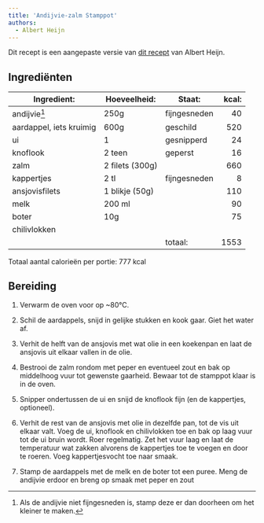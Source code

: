 ```yaml
---
title: 'Andijvie-zalm Stamppot'
authors:
  - Albert Heijn
---
```


Dit recept is een aangepaste versie van [dit recept](https://www.ah.nl/allerhande/recept/R-R1194541/andijviestamppot-met-zalm) van Albert Heijn.

## Ingrediënten

| Ingredient:             | Hoeveelheid:    | Staat:       | kcal: |
| ----------------------- | --------------- | ------------ | ----: |
| andijvie[^1]            | 250g            | fijngesneden |    40 |
| aardappel, iets kruimig | 600g            | geschild     |   520 |
| ui                      | 1               | gesnipperd   |    24 |
| knoflook                | 2 teen          | geperst      |    16 |
| zalm                    | 2 filets (300g) |              |   660 |
| kappertjes              | 2 tl            | fijngesneden |     8 |
| ansjovisfilets          | 1 blikje (50g)  |              |   110 |
| melk                    | 200 ml          |              |    90 |
| boter                   | 10g             |              |    75 |
| chilivlokken            |                 |              |       |
|                         |                 | totaal:      |  1553 |

[^1]: Als de andijvie niet fijngesneden is, stamp deze er dan doorheen om het kleiner te maken.

Totaal aantal calorieën per portie: 777 kcal

## Bereiding

1. Verwarm de oven voor op ~80°C.

1. Schil de aardappels, snijd in gelijke stukken en kook gaar. Giet het water af.

1. Verhit de helft van de ansjovis met wat olie in een koekenpan en laat de ansjovis uit elkaar vallen in de olie.

1. Bestrooi de zalm rondom met peper en eventueel zout en bak op middelhoog vuur tot gewenste gaarheid. Bewaar tot de stamppot klaar is in de oven.

1. Snipper ondertussen de ui en snijd de knoflook fijn (en de kappertjes, optioneel).

1. Verhit de rest van de ansjovis met olie in dezelfde pan, tot de vis uit elkaar valt. Voeg de ui, knoflook en chilivlokken toe en bak op laag vuur tot de ui bruin wordt. Roer regelmatig. Zet het vuur laag en laat de temperatuur wat zakken alvorens de kappertjes toe te voegen en door te roeren. Voeg kappertjesvocht toe naar smaak.

1. Stamp de aardappels met de melk en de boter tot een puree. Meng de andijvie erdoor en breng op smaak met peper en zout
